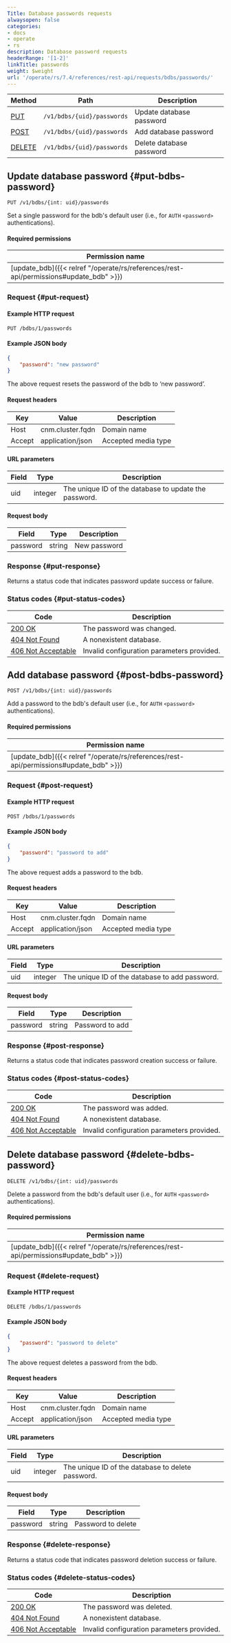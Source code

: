 ```yaml
---
Title: Database passwords requests
alwaysopen: false
categories:
- docs
- operate
- rs
description: Database password requests
headerRange: '[1-2]'
linkTitle: passwords
weight: $weight
url: '/operate/rs/7.4/references/rest-api/requests/bdbs/passwords/'
---
```


| Method | Path | Description |
|--------|------|-------------|
| [PUT](#put-bdbs-password) | `/v1/bdbs/{uid}/passwords` | Update database password |
| [POST](#post-bdbs-password) | `/v1/bdbs/{uid}/passwords` | Add database password |
| [DELETE](#delete-bdbs-password) | `/v1/bdbs/{uid}/passwords` | Delete database password |

## Update database password {#put-bdbs-password}

	PUT /v1/bdbs/{int: uid}/passwords

Set a single password for the bdb's default user (i.e., for `AUTH`&nbsp;`<password>` authentications).

#### Required permissions

| Permission name |
|-----------------|
| [update_bdb]({{< relref "/operate/rs/references/rest-api/permissions#update_bdb" >}}) |

### Request {#put-request} 

#### Example HTTP request

	PUT /bdbs/1/passwords 

#### Example JSON body

```json
{
    "password": "new password"
}
```

The above request resets the password of the bdb to ‘new password’.

#### Request headers

| Key | Value | Description |
|-----|-------|-------------|
| Host | cnm.cluster.fqdn | Domain name |
| Accept | application/json | Accepted media type |


#### URL parameters

| Field | Type | Description |
|-------|------|-------------|
| uid | integer | The unique ID of the database to update the password. |


#### Request body

| Field | Type | Description |
|-------|------|-------------|
| password | string | New password |

### Response {#put-response} 

Returns a status code that indicates password update success or failure.

### Status codes {#put-status-codes} 

| Code | Description |
|------|-------------|
| [200 OK](http://www.w3.org/Protocols/rfc2616/rfc2616-sec10.html#sec10.2.1) | The password was changed. |
| [404 Not Found](http://www.w3.org/Protocols/rfc2616/rfc2616-sec10.html#sec10.4.5) | A nonexistent database. |
| [406 Not Acceptable](http://www.w3.org/Protocols/rfc2616/rfc2616-sec10.html#sec10.4.7) | Invalid configuration parameters provided. |

## Add database password {#post-bdbs-password}

	POST /v1/bdbs/{int: uid}/passwords

Add a password to the bdb's default user (i.e., for `AUTH`&nbsp;`<password>` authentications).

#### Required permissions

| Permission name |
|-----------------|
| [update_bdb]({{< relref "/operate/rs/references/rest-api/permissions#update_bdb" >}}) |

### Request {#post-request} 

#### Example HTTP request

	POST /bdbs/1/passwords 

#### Example JSON body

```json
{
    "password": "password to add"
}
```

The above request adds a password to the bdb.

#### Request headers

| Key | Value | Description |
|-----|-------|-------------|
| Host | cnm.cluster.fqdn | Domain name |
| Accept | application/json | Accepted media type |

#### URL parameters

| Field | Type | Description |
|-------|------|-------------|
| uid | integer | The unique ID of the database to add password. |

#### Request body

| Field | Type | Description |
|-------|------|-------------|
| password | string | Password to add |

### Response {#post-response} 

Returns a status code that indicates password creation success or failure.

### Status codes {#post-status-codes} 

| Code | Description |
|------|-------------|
| [200 OK](http://www.w3.org/Protocols/rfc2616/rfc2616-sec10.html#sec10.2.1) | The password was added. |
| [404 Not Found](http://www.w3.org/Protocols/rfc2616/rfc2616-sec10.html#sec10.4.5) | A nonexistent database. |
| [406 Not Acceptable](http://www.w3.org/Protocols/rfc2616/rfc2616-sec10.html#sec10.4.7) | Invalid configuration parameters provided. |

## Delete database password {#delete-bdbs-password}

	DELETE /v1/bdbs/{int: uid}/passwords

Delete a password from the bdb's default user (i.e., for `AUTH`&nbsp;`<password>` authentications).

#### Required permissions

| Permission name |
|-----------------|
| [update_bdb]({{< relref "/operate/rs/references/rest-api/permissions#update_bdb" >}}) |

### Request {#delete-request} 

#### Example HTTP request

	DELETE /bdbs/1/passwords 

#### Example JSON body

```json
{
    "password": "password to delete"
}
```

The above request deletes a password from the bdb.

#### Request headers

| Key | Value | Description |
|-----|-------|-------------|
| Host | cnm.cluster.fqdn | Domain name |
| Accept | application/json | Accepted media type |

#### URL parameters

| Field | Type | Description |
|-------|------|-------------|
| uid | integer | The unique ID of the database to delete password. |

#### Request body

| Field | Type | Description |
|-------|------|-------------|
| password | string | Password to delete |

### Response {#delete-response} 

Returns a status code that indicates password deletion success or failure.

### Status codes {#delete-status-codes} 

| Code | Description |
|------|-------------|
| [200 OK](http://www.w3.org/Protocols/rfc2616/rfc2616-sec10.html#sec10.2.1) | The password was deleted. |
| [404 Not Found](http://www.w3.org/Protocols/rfc2616/rfc2616-sec10.html#sec10.4.5) | A nonexistent database. |
| [406 Not Acceptable](http://www.w3.org/Protocols/rfc2616/rfc2616-sec10.html#sec10.4.7) | Invalid configuration parameters provided. |
